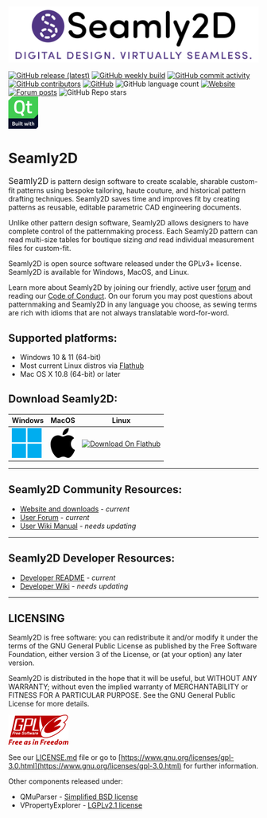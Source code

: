 ![Seamly2D banner](../share/img/Seamly2D_banner_1202x271.png)

[![GitHub release (latest)](https://img.shields.io/github/v/release/fashionfreedom/seamly2d?logo=github?color=blue&style=flat-square)](https://github.com/FashionFreedom/Seamly2D/releases/latest)
[![GitHub weekly build](https://img.shields.io/github/actions/workflow/status/fashionfreedom/seamly2d/ci.yml?logo=github&style=flat-square)](https://github.com/FashionFreedom/Seamly2D/actions/workflows/ci.yml)
[![GitHub commit activity](https://img.shields.io/github/commit-activity/m/fashionfreedom/seamly2d?logo=github&color=brightgreen&style=flat-square)](https://github.com/FashionFreedom/Seamly2D/graphs/commit-activity)
[![GitHub contributors](https://img.shields.io/github/contributors/fashionfreedom/seamly2d?style=flat-square&logo=github)](https://github.com/FashionFreedom/Seamly2D/graphs/contributors)
[![GitHub](https://img.shields.io/github/license/fashionfreedom/seamly2d?color=blue&style=flat-square&logo=creativecommons)](../LICENSE)
![GitHub language count](https://img.shields.io/github/languages/count/fashionfreedom/seamly2d?style=flat-square&logo=github)
[![Website](https://img.shields.io/website?down_message=Down&style=flat-square&up_color=brightgreen&up_message=Up&url=https%3A%2F%2Fseamly.net&logo=wordpress)](https://seamly.net/)
[![Forum posts](https://img.shields.io/discourse/posts?server=https%3A%2F%2Fforum.seamly.net&style=flat-square&logo=discourse)](https://forum.seamly.net/)
![GitHub Repo stars](https://img.shields.io/github/stars/fashionfreedom/seamly2d?style=social)  
[![Qt](img/Built_with_Qt_RGB_logo_vertical_transparent_60x65px.png)](https://qt.io)

# Seamly2D

<big>Seamly2D</big> is pattern design software to create scalable, sharable custom-fit patterns using bespoke tailoring, haute couture, and historical pattern drafting techniques. Seamly2D saves time and improves fit by creating patterns as reusable, editable parametric CAD engineering documents.

Unlike other pattern design software, Seamly2D allows designers to have complete control of the patternmaking process. Each Seamly2D pattern can read multi-size tables for boutique sizing *and* read individual measurement files for custom-fit.

Seamly2D is open source software released under the GPLv3+ license.  Seamly2D is available for Windows, MacOS, and Linux.  

Learn more about Seamly2D by joining our friendly, active user [forum](https://forum.seamly.net) and reading our [Code of Conduct](CODE_OF_CONDUCT.md). On our forum you may post questions about patternmaking and Seamly2D in any language you choose, as sewing terms are rich with idioms that are not always translatable word-for-word.

## Supported platforms:  
   * Windows 10 & 11 (64-bit)
   * Most current Linux distros via [Flathub](https://flathub.org/apps/details/net.seamly.seamly2d)
   * Mac OS X 10.8 (64-bit) or later

## Download Seamly2D:

| Windows | MacOS | Linux |
| ---     | ---   | ---   |
| [![Seamly2d-windows.zip](img/Microsoft_logo-60x60px.png)](https://github.com/FashionFreedom/Seamly2D/releases/latest/download/Seamly2D-windows.zip) | [<picture><source media="(prefers-color-scheme: dark)" srcset="img/white-apple-logo-transparent-49x60px.png"><source media="(prefers-color-scheme: light)" srcset="img/Apple_logo_black.png" ><img src="img/Apple_logo_black.png" height="60"></picture>](https://github.com/FashionFreedom/Seamly2D/releases/latest/download/Seamly2D-macos.zip) | [<img src="https://flathub.org/assets/badges/flathub-badge-en.svg" alt="Download On Flathub" height="60">](https://flathub.org/apps/details/net.seamly.seamly2d) |

___________________________________________________
## Seamly2D Community Resources:
   * [Website and downloads](https://seamly.net) - _current_  
   * [User Forum](https://forum.seamly.net/) - _current_
   * [User Wiki Manual](https://wiki.seamly.net) - _needs updating_
___________________________________________________

## Seamly2D Developer Resources:
   * [Developer README](README-DEVELOPER.md) - _current_
   * [Developer Wiki](https://github.com/FashionFreedom/Seamly2D/wiki) - _needs updating_
___________________________________________________
## LICENSING

Seamly2D is free software: you can redistribute it and/or modify
it under the terms of the GNU General Public License as published by
the Free Software Foundation, either version 3 of the License, or
(at your option) any later version.  

Seamly2D is distributed in the hope that it will be useful,
but WITHOUT ANY WARRANTY; without even the implied warranty of
MERCHANTABILITY or FITNESS FOR A PARTICULAR PURPOSE.  See the
GNU General Public License for more details.

![GPLv3](img/GPLv3_Logo-121x60px.png) 

See our [LICENSE.md](..\LICENSE.md) file or go to [https://www.gnu.org/licenses/gpl-3.0.html](https://www.gnu.org/licenses/gpl-3.0.html) for further information.

Other components released under:  
* QMuParser - [Simplified BSD license](https://opensource.org/licenses/BSD-2-Clause)
* VPropertyExplorer - [LGPLv2.1 license](https://www.gnu.org/licenses/old-licenses/lgpl-2.1.en.html)
